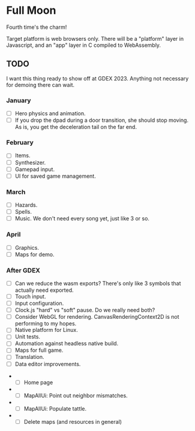 # Full Moon

Fourth time's the charm!

Target platform is web browsers only.
There will be a "platform" layer in Javascript, and an "app" layer in C compiled to WebAssembly.

## TODO

I want this thing ready to show off at GDEX 2023. Anything not necessary for demoing there can wait.

### January

- [ ] Hero physics and animation.
- [ ] If you drop the dpad during a door transition, she should stop moving. As is, you get the deceleration tail on the far end.

### February

- [ ] Items.
- [ ] Synthesizer.
- [ ] Gamepad input.
- [ ] UI for saved game management.

### March

- [ ] Hazards.
- [ ] Spells.
- [ ] Music. We don't need every song yet, just like 3 or so.

### April

- [ ] Graphics.
- [ ] Maps for demo.

### After GDEX

- [ ] Can we reduce the wasm exports? There's only like 3 symbols that actually need exported.
- [ ] Touch input.
- [ ] Input configuration.
- [ ] Clock.js "hard" vs "soft" pause. Do we really need both?
- [ ] Consider WebGL for rendering. CanvasRenderingContext2D is not performing to my hopes.
- [ ] Native platform for Linux.
- [ ] Unit tests.
- [ ] Automation against headless native build.
- [ ] Maps for full game.
- [ ] Translation.
- [ ] Data editor improvements.
- - [ ] Home page
- - [ ] MapAllUi: Point out neighbor mismatches.
- - [ ] MapAllUi: Populate tattle.
- - [ ] Delete maps (and resources in general)
